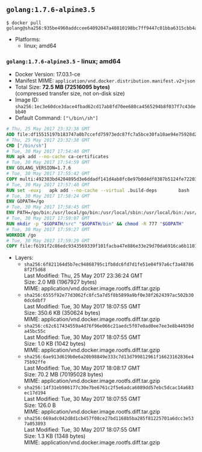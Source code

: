 ## `golang:1.7.6-alpine3.5`

```console
$ docker pull golang@sha256:935be4960addccee64092047a40810198bc7ff9447c01bba6315cbb4af144666
```

-	Platforms:
	-	linux; amd64

### `golang:1.7.6-alpine3.5` - linux; amd64

-	Docker Version: 17.03.1-ce
-	Manifest MIME: `application/vnd.docker.distribution.manifest.v2+json`
-	Total Size: **72.5 MB (72516095 bytes)**  
	(compressed transfer size, not on-disk size)
-	Image ID: `sha256:1ec3e60dce3dace4fbad62cd17ab8fd70ee680ca4565294b8f037f7c43debb40`
-	Default Command: `["\/bin\/sh"]`

```dockerfile
# Thu, 25 May 2017 23:32:38 GMT
ADD file:df15515197b183747a0b7ccefd75973edc87fc7a5bce30fa10ae94e75928d25c in / 
# Thu, 25 May 2017 23:32:38 GMT
CMD ["/bin/sh"]
# Tue, 30 May 2017 17:54:40 GMT
RUN apk add --no-cache ca-certificates
# Tue, 30 May 2017 17:54:59 GMT
ENV GOLANG_VERSION=1.7.6
# Tue, 30 May 2017 17:55:42 GMT
COPY multi:492383bd4204895d3e6ddadf141d4ab8fc8e97b0d4df8387b5124fe722039f0d in /go-alpine-patches/ 
# Tue, 30 May 2017 17:57:40 GMT
RUN set -eux; 	apk add --no-cache --virtual .build-deps 		bash 		gcc 		musl-dev 		openssl 		go 	; 	export 		GOROOT_BOOTSTRAP="$(go env GOROOT)" 		GOOS="$(go env GOOS)" 		GOARCH="$(go env GOARCH)" 		GO386="$(go env GO386)" 		GOARM="$(go env GOARM)" 		GOHOSTOS="$(go env GOHOSTOS)" 		GOHOSTARCH="$(go env GOHOSTARCH)" 	; 		wget -O go.tgz "https://golang.org/dl/go$GOLANG_VERSION.src.tar.gz"; 	echo '1a67a4e688673fdff7ba41e73482b0e59ac5bd0f7acf703bc6d50cc775c5baba *go.tgz' | sha256sum -c -; 	tar -C /usr/local -xzf go.tgz; 	rm go.tgz; 		cd /usr/local/go/src; 	for p in /go-alpine-patches/*.patch; do 		[ -f "$p" ] || continue; 		patch -p2 -i "$p"; 	done; 	./make.bash; 		rm -rf /go-alpine-patches; 	apk del .build-deps; 		export PATH="/usr/local/go/bin:$PATH"; 	go version
# Tue, 30 May 2017 17:58:24 GMT
ENV GOPATH=/go
# Tue, 30 May 2017 17:58:45 GMT
ENV PATH=/go/bin:/usr/local/go/bin:/usr/local/sbin:/usr/local/bin:/usr/sbin:/usr/bin:/sbin:/bin
# Tue, 30 May 2017 17:59:07 GMT
RUN mkdir -p "$GOPATH/src" "$GOPATH/bin" && chmod -R 777 "$GOPATH"
# Tue, 30 May 2017 17:59:27 GMT
WORKDIR /go
# Tue, 30 May 2017 17:59:29 GMT
COPY file:f6191f2c86edc9343569339f101facba47e886e33e29d70da6916ca6b1101a53 in /usr/local/bin/ 
```

-	Layers:
	-	`sha256:6f821164d5b7ec94868795c1fb8dc6fd7d1fe51e04f97a6cf3a487868f2f5d68`  
		Last Modified: Thu, 25 May 2017 23:36:24 GMT  
		Size: 2.0 MB (1967927 bytes)  
		MIME: application/vnd.docker.image.rootfs.diff.tar.gzip
	-	`sha256:6555f92e77d3062fc8fc5a7d5f8b5899a9bf0e38f2624397ac502b300dc6dbf7`  
		Last Modified: Tue, 30 May 2017 18:07:55 GMT  
		Size: 350.6 KB (350624 bytes)  
		MIME: application/vnd.docker.image.rootfs.diff.tar.gzip
	-	`sha256:c62c617434559a4d76f96e066c21aedc5f07e0ad0ee7ee3e8b44939da45bc55c`  
		Last Modified: Tue, 30 May 2017 18:07:55 GMT  
		Size: 1.0 KB (1042 bytes)  
		MIME: application/vnd.docker.image.rootfs.diff.tar.gzip
	-	`sha256:6ae913d619b0e6a20b98849e333c7d13d799812961f16623162836e475b92ffe`  
		Last Modified: Tue, 30 May 2017 18:08:17 GMT  
		Size: 70.2 MB (70195028 bytes)  
		MIME: application/vnd.docker.image.rootfs.diff.tar.gzip
	-	`sha256:14f31eb986177c30e7be6761c2f5e6adca6089dd57ebc5dcac14a683ec17d194`  
		Last Modified: Tue, 30 May 2017 18:07:55 GMT  
		Size: 126.0 B  
		MIME: application/vnd.docker.image.rootfs.diff.tar.gzip
	-	`sha256:669adc042d8d1cb457f08ce27bd1168b5ba285f81225701a6dcc3e537a053893`  
		Last Modified: Tue, 30 May 2017 18:07:55 GMT  
		Size: 1.3 KB (1348 bytes)  
		MIME: application/vnd.docker.image.rootfs.diff.tar.gzip
